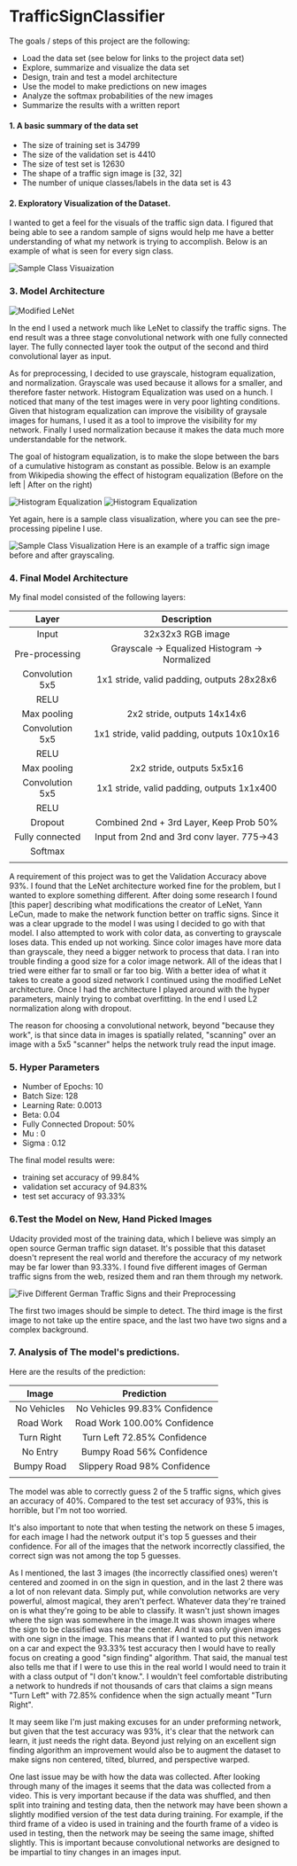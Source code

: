 # TrafficSignClassifier

The goals / steps of this project are the following:
* Load the data set (see below for links to the project data set)
* Explore, summarize and visualize the data set
* Design, train and test a model architecture
* Use the model to make predictions on new images
* Analyze the softmax probabilities of the new images
* Summarize the results with a written report


[//]: # (Image References)

[image1]: datasetVisualization.png "Visualization"
[image2]: modifiedLeNet.jpeg 
[image3]: beforeHistEqual.jpg "Image Before Histogram"
[image4]: afterHistEqual.jpg "Image After Histogram"
[image5]: customImages.png "Manual Data Test"


#### 1. A basic summary of the data set

* The size of training set is 34799
* The size of the validation set is 4410
* The size of test set is 12630
* The shape of a traffic sign image is [32, 32]
* The number of unique classes/labels in the data set is 43

#### 2. Exploratory Visualization of the Dataset.

I wanted to get a feel for the visuals of the traffic sign data. I figured that being able to see a random sample of signs would help me have a better understanding of what my network is trying to accomplish. Below is an example of what is seen for every sign class.


![Sample Class Visuaization][image1]

### 3. Model Architecture

![Modified LeNet][image2]

In the end I used a network much like LeNet to classify the traffic signs. The end result was a three stage convolutional network with one fully connected layer. The fully connected layer took the output of the second and third convolutional layer as input. 

As for preprocessing, I decided to use grayscale, histogram equalization, and normalization. Grayscale was used because it allows for a smaller, and therefore faster network. Histogram Equalization was used on a hunch. I noticed that many of the test images were in very poor lighting conditions. Given that histogram equalization can improve the visibility of graysale images for humans, I used it as a tool to improve the visibility for my network. Finally I used normalization because it makes the data much more understandable for the network. 

The goal of histogram equalization, is to make the slope between the bars of a cumulative histogram as constant as possible. Below is an example from Wikipedia showing the effect of histogram equalization (Before on the left | After on the right)

![Histogram Equalization][image3] ![Histogram Equalization][image4]

Yet again, here is a sample class visualization, where you can see the pre-processing pipeline I use.

![Sample Class Visualization][image1]
Here is an example of a traffic sign image before and after grayscaling.

### 4. Final Model Architecture

My final model consisted of the following layers:

| Layer         		|     Description	        					| 
|:---------------------:|:---------------------------------------------:| 
| Input         		| 32x32x3 RGB image  							|
| Pre-processing 		| Grayscale -> Equalized Histogram -> Normalized|		 
| Convolution 5x5     	| 1x1 stride, valid padding, outputs 28x28x6 	|
| RELU					|												|
| Max pooling	      	| 2x2 stride,  outputs 14x14x6 					|
| Convolution 5x5     	| 1x1 stride, valid padding, outputs 10x10x16 	|
| RELU					|												|
| Max pooling	      	| 2x2 stride,  outputs 5x5x16	 				|
| Convolution 5x5     	| 1x1 stride, valid padding, outputs 1x1x400 	|
| RELU					|												|
| Dropout 				| Combined 2nd + 3rd Layer, Keep Prob 50%		|
| Fully connected		| Input from 2nd and 3rd conv layer. 775->43    |
| Softmax				| 		    									|
|						|												|
 
A requirement of this project was to get the Validation Accuracy above 93%. I found that the LeNet architecture worked fine for the problem, but I wanted to explore something different. After doing some research I found [this paper] describing what modifications the creator of LeNet, Yann LeCun, made to make the network function better on traffic signs. Since it was a clear upgrade to the model I was using I decided to go with that model. I also attempted to work with color data, as converting to grayscale loses data. This ended up not working. Since color images have more data than grayscale, they need a bigger network to process that data. I ran into trouble finding a good size for a color image network. All of the ideas that I tried were either far to small or far too big. With a better idea of what it takes to create a good sized network I continued using the modified LeNet architecture. Once I had the architecture I played around with the hyper parameters, mainly trying to combat overfitting. In the end I used L2 normalization along with dropout. 

The reason for choosing a convolutional network, beyond "because they work", is that since data in images is spatially related, "scanning" over an image with a 5x5 "scanner" helps the network truly read the input image. 

### 5. Hyper Parameters

* Number of Epochs: 10 
* Batch Size: 128
* Learning Rate: 0.0013
* Beta: 0.04
* Fully Connected Dropout: 50%
* Mu : 0
* Sigma : 0.12 


The final model results were:
* training set accuracy of 99.84%
* validation set accuracy of 94.83%
* test set accuracy of 93.33%
 

### 6.Test the Model on New, Hand Picked Images

Udacity provided most of the training data, which I believe was simply an open source German traffic sign dataset. It's possible that this dataset doesn't represent the real world and therefore the accuracy of my network may be far lower than 93.33%. I found five different images of German traffic signs from the web, resized them and ran them through my network.

![Five Different German Traffic Signs and their Preprocessing][image5]

The first two images should be simple to detect. The third image is the first image to not take up the entire space, and the last two have two signs and a complex background.

### 7. Analysis of The model's predictions.

Here are the results of the prediction:

| Image			        |     Prediction	        					| 
|:---------------------:|:---------------------------------------------:| 
| No Vehicles     		| No Vehicles 99.83% Confidence					| 
| Road Work  			| Road Work	100.00% Confidence					|
| Turn Right			| Turn Left	72.85% Confidence					|
| No Entry	      		| Bumpy Road 56% Confidence				 		|
| Bumpy Road			| Slippery Road 98% Confidence     				|
|						|												|


The model was able to correctly guess 2 of the 5 traffic signs, which gives an accuracy of 40%. Compared to the test set accuracy of 93%, this is horrible, but I'm not too worried. 

It's also important to note that when testing the network on these 5 images, for each image I had the network output it's top 5 guesses and their confidence. For all of the images that the network incorrectly classified, the correct sign was not among the top 5 guesses. 

As I mentioned, the last 3 images (the incorrectly classified ones) weren't centered and zoomed in on the sign in question, and in the last 2 there was a lot of non relevant data. Simply put, while convolution networks are very powerful, almost magical, they aren't perfect. Whatever data they're trained on is what they're going to be able to classify. It wasn't just shown images where the sign was somewhere in the image.It was shown images where the sign to be classified was near the center. And it was only given images with one sign in the image. This means that if I wanted to put this network on a car and expect the 93.33% test accuracy then I would have to really focus on creating a good "sign finding" algorithm. That said, the manual test also tells me that if I were to use this in the real world I would need to train it with a class output of "I don't know.". I wouldn't feel comfortable distributing a network to hundreds if not thousands of cars that claims a sign means "Turn Left" with 72.85% confidence when the sign actually meant "Turn Right".

It may seem like I'm just making excuses for an under preforming network, but given that the test accuracy was 93%, it's clear that the network can learn, it just needs the right data. Beyond just relying on an excellent sign finding algorithm an improvement would also be to augment the dataset to make signs non centered, tilted, blurred, and perspective warped. 

One last issue may be with how the data was collected. After looking through many of the images it seems that the data was collected from a video. This is very important because if the data was shuffled, and then split into training and testing data, then the network may have been shown a slightly modified version of the test data during training. For example, if the third frame of a video is used in training and the fourth frame of a video is used in testing, then the network may be seeing the same image, shifted slightly. This is important because convolutional networks are designed to be impartial to tiny changes in an images input.



